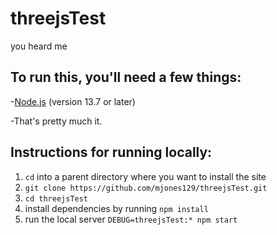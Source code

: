 # threejsTest
you heard me

## To run this, you'll need a few things:

-[Node.js](https://nodejs.org/en/) (version 13.7 or later)

-That's pretty much it.

## Instructions for running locally:

1. `cd` into a parent directory where you want to install the site
2. `git clone https://github.com/mjones129/threejsTest.git`
3. `cd threejsTest`
4. install dependencies by running `npm install`
5. run the local server `DEBUG=threejsTest:* npm start`
